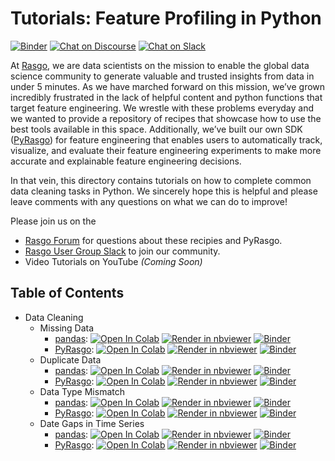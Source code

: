 # Tutorials: Feature Profiling in Python
[![Binder](https://mybinder.org/badge_logo.svg)](https://mybinder.org/v2/gh/rasgointelligence/feature-engineering-tutorials/main) [![Chat on Discourse](https://img.shields.io/discourse/status?server=https%3A%2F%2Fforum.rasgoml.com)](https://forum.rasgoml.com/) [![Chat on Slack](https://img.shields.io/badge/chat-on%20Slack-brightgreen.svg)](https://join.slack.com/t/rasgousergroup/shared_invite/zt-nytkq6np-ANEJvbUSbT2Gkvc8JICp3g)

At [Rasgo](https://www.rasgoml.com/), we are data scientists on the mission to enable the global data science community to generate valuable and trusted insights from data in under 5 minutes. As we have marched forward on this mission, we’ve grown incredibly frustrated in the lack of helpful content and python functions that target feature engineering. We wrestle with these problems everyday and we wanted to provide a repository of recipes that showcase how to use the best tools available in this space. Additionally, we’ve built our own SDK ([PyRasgo](https://github.com/rasgointelligence/pyrasgo/blob/main/tutorials/PyRasgo%20Tutorial.ipynb)) for feature engineering that enables users to automatically track, visualize, and evaluate their feature engineering experiments to make more accurate and explainable feature engineering decisions. 

In that vein, this directory contains tutorials on how to complete common data cleaning tasks in Python. We sincerely hope this is helpful and please leave comments with any questions on what we can do to improve!

Please join us on the 
* [Rasgo Forum](https://forum.rasgoml.com) for questions about these recipies and PyRasgo.
* [Rasgo User Group Slack](https://join.slack.com/t/rasgousergroup/shared_invite/zt-nytkq6np-ANEJvbUSbT2Gkvc8JICp3g) to join our community.
* Video Tutorials on YouTube _(Coming Soon)_

## Table of Contents
* Data Cleaning
    * Missing Data
        * [pandas](https://github.com/rasgointelligence/feature-engineering-tutorials/blob/main/data-cleaning/pandas-missing-data.ipynb): [![Open In Colab](https://colab.research.google.com/assets/colab-badge.svg)](https://colab.research.google.com/github/rasgointelligence/feature-engineering-tutorials/blob/main/data-cleaning/pandas-missing-data.ipynb) [![Render in nbviewer](https://github.com/jupyter/design/blob/master/logos/Badges/nbviewer_badge.svg)](https://nbviewer.jupyter.org/github/rasgointelligence/feature-engineering-tutorials/blob/main/data-cleaning/pandas-missing-data.ipynb) [![Binder](https://mybinder.org/badge_logo.svg)](https://mybinder.org/v2/gh/rasgointelligence/feature-engineering-tutorials/main?filepath=data-cleaning/pandas-missing-data.ipynb)
        * [PyRasgo](https://github.com/rasgointelligence/feature-engineering-tutorials/blob/main/data-cleaning/pyrasgo-missing-data.ipynb): [![Open In Colab](https://colab.research.google.com/assets/colab-badge.svg)](https://colab.research.google.com/github/rasgointelligence/feature-engineering-tutorials/blob/main/data-cleaning/pyrasgo-missing-data.ipynb) [![Render in nbviewer](https://github.com/jupyter/design/blob/master/logos/Badges/nbviewer_badge.svg)](https://nbviewer.jupyter.org/github/rasgointelligence/feature-engineering-tutorials/blob/main/data-cleaning/pyrasgo-missing-data.ipynb) [![Binder](https://mybinder.org/badge_logo.svg)](https://mybinder.org/v2/gh/rasgointelligence/feature-engineering-tutorials/main?filepath=data-cleaning/pyrasgo-missing-data.ipynb)
    * Duplicate Data
        * [pandas](https://github.com/rasgointelligence/feature-engineering-tutorials/blob/main/data-cleaning/pandas-duplicate-data.ipynb): [![Open In Colab](https://colab.research.google.com/assets/colab-badge.svg)](https://colab.research.google.com/github/rasgointelligence/feature-engineering-tutorials/blob/main/data-cleaning/pandas-duplicate-data.ipynb) [![Render in nbviewer](https://github.com/jupyter/design/blob/master/logos/Badges/nbviewer_badge.svg)](https://nbviewer.jupyter.org/github/rasgointelligence/feature-engineering-tutorials/blob/main/data-cleaning/pandas-duplicate-data.ipynb) [![Binder](https://mybinder.org/badge_logo.svg)](https://mybinder.org/v2/gh/rasgointelligence/feature-engineering-tutorials/main?filepath=data-cleaning/pandas-duplicate-data.ipynb)
        * [PyRasgo](https://github.com/rasgointelligence/feature-engineering-tutorials/blob/main/data-cleaning/pyrasgo-duplicate-data.ipynb): [![Open In Colab](https://colab.research.google.com/assets/colab-badge.svg)](https://colab.research.google.com/github/rasgointelligence/feature-engineering-tutorials/blob/main/data-cleaning/pyrasgo-duplicate-data.ipynb) [![Render in nbviewer](https://github.com/jupyter/design/blob/master/logos/Badges/nbviewer_badge.svg)](https://nbviewer.jupyter.org/github/rasgointelligence/feature-engineering-tutorials/blob/main/data-cleaning/pyrasgo-duplicate-data.ipynb) [![Binder](https://mybinder.org/badge_logo.svg)](https://mybinder.org/v2/gh/rasgointelligence/feature-engineering-tutorials/main?filepath=data-cleaning/pyrasgo-duplicate-data.ipynb)
    * Data Type Mismatch
        * [pandas](https://github.com/rasgointelligence/feature-engineering-tutorials/blob/main/data-cleaning/pandas-data-type-mismatch.ipynb): [![Open In Colab](https://colab.research.google.com/assets/colab-badge.svg)](https://colab.research.google.com/github/rasgointelligence/feature-engineering-tutorials/blob/main/data-cleaning/pandas-data-type-mismatch.ipynb) [![Render in nbviewer](https://github.com/jupyter/design/blob/master/logos/Badges/nbviewer_badge.svg)](https://nbviewer.jupyter.org/github/rasgointelligence/feature-engineering-tutorials/blob/main/data-cleaning/pandas-data-type-mismatch.ipynb) [![Binder](https://mybinder.org/badge_logo.svg)](https://mybinder.org/v2/gh/rasgointelligence/feature-engineering-tutorials/main?filepath=data-cleaning/pandas-data-type-mismatch.ipynb)
        * [PyRasgo](https://github.com/rasgointelligence/feature-engineering-tutorials/blob/main/data-cleaning/pyrasgo-data-type-mismatch.ipynb): [![Open In Colab](https://colab.research.google.com/assets/colab-badge.svg)](https://colab.research.google.com/github/rasgointelligence/feature-engineering-tutorials/blob/main/data-cleaning/pyrasgo-data-type-mismatch.ipynb) [![Render in nbviewer](https://github.com/jupyter/design/blob/master/logos/Badges/nbviewer_badge.svg)](https://nbviewer.jupyter.org/github/rasgointelligence/feature-engineering-tutorials/blob/main/data-cleaning/pyrasgo-data-type-mismatch.ipynb) [![Binder](https://mybinder.org/badge_logo.svg)](https://mybinder.org/v2/gh/rasgointelligence/feature-engineering-tutorials/main?filepath=data-cleaning/pyrasgo-data-type-mismatch.ipynb)
    * Date Gaps in Time Series
        * [pandas](https://github.com/rasgointelligence/feature-engineering-tutorials/blob/main/data-cleaning/pandas-date-gaps.ipynb): [![Open In Colab](https://colab.research.google.com/assets/colab-badge.svg)](https://colab.research.google.com/github/rasgointelligence/feature-engineering-tutorials/blob/main/data-cleaning/pandas-date-gaps.ipynb) [![Render in nbviewer](https://github.com/jupyter/design/blob/master/logos/Badges/nbviewer_badge.svg)](https://nbviewer.jupyter.org/github/rasgointelligence/feature-engineering-tutorials/blob/main/data-cleaning/pandas-date-gaps.ipynb) [![Binder](https://mybinder.org/badge_logo.svg)](https://mybinder.org/v2/gh/rasgointelligence/feature-engineering-tutorials/main?filepath=data-cleaning/pandas-date-gaps.ipynb)
        * [PyRasgo](https://github.com/rasgointelligence/feature-engineering-tutorials/blob/main/data-cleaning/pyrasgo-date-gaps.ipynb): [![Open In Colab](https://colab.research.google.com/assets/colab-badge.svg)](https://colab.research.google.com/github/rasgointelligence/feature-engineering-tutorials/blob/main/data-cleaning/pyrasgo-date-gaps.ipynb) [![Render in nbviewer](https://github.com/jupyter/design/blob/master/logos/Badges/nbviewer_badge.svg)](https://nbviewer.jupyter.org/github/rasgointelligence/feature-engineering-tutorials/blob/main/data-cleaning/pyrasgo-date-gaps.ipynb) [![Binder](https://mybinder.org/badge_logo.svg)](https://mybinder.org/v2/gh/rasgointelligence/feature-engineering-tutorials/main?filepath=data-cleaning/pyrasgo-date-gaps.ipynb)
